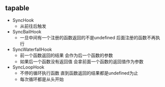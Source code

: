 ## tapable

- SyncHook
  - 从前往后触发
- SyncBailHook
  - 一旦中间有一个注册的函数返回的不是undefined 后面注册的函数不再执行
- SyncWaterfallHook
  - 前一个函数返回的结果 会作为后一个函数的参数
  - 如果后一个函数没有返回值 会拿前面一个函数的返回值作为参数
- SyncLoopHook
  - 不停的循环执行函数 直到函数返回的结果都是undefined为止
  - 每次循环都是从头开始